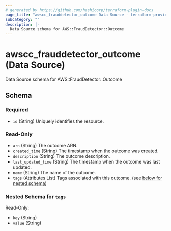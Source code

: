 ```yaml
---
# generated by https://github.com/hashicorp/terraform-plugin-docs
page_title: "awscc_frauddetector_outcome Data Source - terraform-provider-awscc"
subcategory: ""
description: |-
  Data Source schema for AWS::FraudDetector::Outcome
---
```


# awscc_frauddetector_outcome (Data Source)

Data Source schema for AWS::FraudDetector::Outcome



<!-- schema generated by tfplugindocs -->
## Schema

### Required

- `id` (String) Uniquely identifies the resource.

### Read-Only

- `arn` (String) The outcome ARN.
- `created_time` (String) The timestamp when the outcome was created.
- `description` (String) The outcome description.
- `last_updated_time` (String) The timestamp when the outcome was last updated.
- `name` (String) The name of the outcome.
- `tags` (Attributes List) Tags associated with this outcome. (see [below for nested schema](#nestedatt--tags))

<a id="nestedatt--tags"></a>
### Nested Schema for `tags`

Read-Only:

- `key` (String)
- `value` (String)
